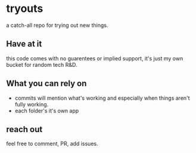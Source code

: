 # tryouts
a catch-all repo for trying out new things. 

## Have at it
this code comes with no guarentees or implied support, it's just my own bucket for random tech R&D.

## What you can rely on
- commits will mention what's working and especially when things aren't fully working.
- each folder's it's own app

## reach out
feel free to comment, PR, add issues.
